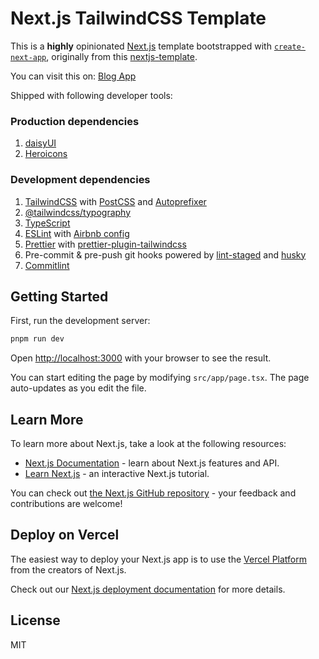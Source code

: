 # Next.js TailwindCSS Template

This is a **highly** opinionated [Next.js](https://nextjs.org/) template bootstrapped with [`create-next-app`](https://github.com/vercel/next.js/tree/canary/packages/create-next-app), originally from this [nextjs-template](https://github.com/Howard86/nextjs-template).

You can visit this on:
[Blog App](https://martinsuhendra.github.io/next-template-app/)

Shipped with following developer tools:

### Production dependencies

1. [daisyUI](https://daisyui.com)
2. [Heroicons](https://heroicons.com)

### Development dependencies

1. [TailwindCSS](https://tailwindcss.com) with [PostCSS](https://github.com/postcss/postcss) and [Autoprefixer](https://github.com/postcss/autoprefixer)
2. [@tailwindcss/typography](https://tailwindcss.com/docs/typography-plugin)
3. [TypeScript](https://www.typescriptlang.org/)
4. [ESLint](https://eslint.org/) with [Airbnb config](https://github.com/iamturns/eslint-config-airbnb-typescript)
5. [Prettier](https://prettier.io/) with [prettier-plugin-tailwindcss](https://github.com/tailwindlabs/prettier-plugin-tailwindcss)
6. Pre-commit & pre-push git hooks powered by [lint-staged](https://github.com/okonet/lint-staged) and [husky](https://typicode.github.io/husky/#/)
7. [Commitlint](https://commitlint.js.org/#/)

## Getting Started

First, run the development server:

```bash
pnpm run dev
```

Open [http://localhost:3000](http://localhost:3000) with your browser to see the result.

You can start editing the page by modifying `src/app/page.tsx`. The page auto-updates as you edit the file.

## Learn More

To learn more about Next.js, take a look at the following resources:

- [Next.js Documentation](https://nextjs.org/docs) - learn about Next.js features and API.
- [Learn Next.js](https://nextjs.org/learn) - an interactive Next.js tutorial.

You can check out [the Next.js GitHub repository](https://github.com/vercel/next.js/) - your feedback and contributions are welcome!

## Deploy on Vercel

The easiest way to deploy your Next.js app is to use the [Vercel Platform](https://vercel.com/import?utm_medium=default-template&filter=next.js&utm_source=create-next-app&utm_campaign=create-next-app-readme) from the creators of Next.js.

Check out our [Next.js deployment documentation](https://nextjs.org/docs/deployment) for more details.

## License

MIT
